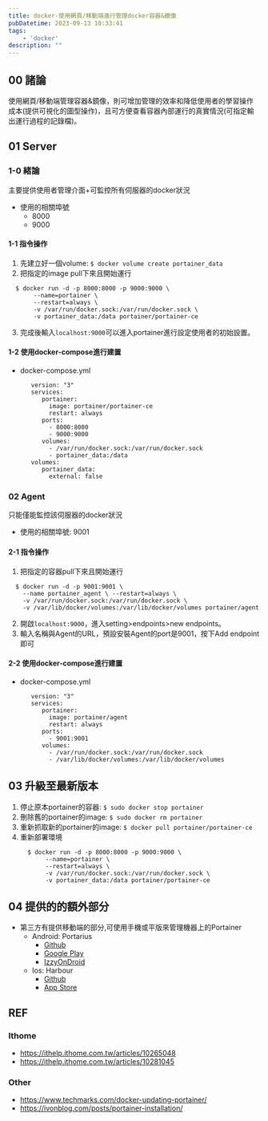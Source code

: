 ```yaml
---
title: docker-使用網頁/移動端進行管理docker容器&鏡像
pubDatetime: 2023-09-13 10:33:41
tags: 
    - 'docker'
description: ""
---
```


## 00 諸論
使用網頁/移動端管理容器&鏡像，則可增加管理的效率和降低使用者的學習操作成本(提供可視化的圖型操作)，且可方便查看容器內部運行的真實情況(可指定輸出運行過程的記錄檔)。

<!--more-->

## 01 Server
### 1-0 緒論
主要提供使用者管理介面+可監控所有伺服器的docker狀況

- 使用的相關埠號
  * 8000
  * 9000

#### 1-1 指令操作
1. 先建立好一個volume: `$ docker volume create portainer_data`
2. 把指定的image pull下來且開始運行
  ```
    $ docker run -d -p 8000:8000 -p 9000:9000 \ 
         --name=portainer \
         --restart=always \
         -v /var/run/docker.sock:/var/run/docker.sock \
         -v portainer_data:/data portainer/portainer-ce
  ```
3. 完成後輸入`localhost:9000`可以進入portainer進行設定使用者的初始設置。

#### 1-2 使用docker-compose進行建置
- docker-compose.yml
  ```yaml=
     version: "3"
     services:
        portainer:
          image: portainer/portainer-ce
          restart: always
        ports:
          - 8000:8000
          - 9000:9000
        volumes:
          - /var/run/docker.sock:/var/run/docker.sock
          - portainer_data:/data
     volumes:
        portainer_data:
          external: false
   ```

### 02 Agent
只能僅能監控該伺服器的docker狀況

- 使用的相關埠號: 9001

#### 2-1 指令操作
1. 把指定的容器pull下來且開始運行
  ```
    $ docker run -d -p 9001:9001 \
      --name portainer_agent \ --restart=always \
      -v /var/run/docker.sock:/var/run/docker.sock \
      -v /var/lib/docker/volumes:/var/lib/docker/volumes portainer/agent
  ```
2. 開啟`localhost:9000`，進入setting>endpoints>new endpoints。
3. 輸入名稱與Agent的URL，預設安裝Agent的port是9001，按下Add endpoint即可

#### 2-2 使用docker-compose進行建置
- docker-compose.yml
  ```yaml=
     version: "3"
     services:
        portainer:
          image: portainer/agent
          restart: always
        ports:
          - 9001:9001
        volumes:
          - /var/run/docker.sock:/var/run/docker.sock
          - /var/lib/docker/volumes:/var/lib/docker/volumes
   ```

## 03 升級至最新版本
1. 停止原本portainer的容器: `$ sudo docker stop portainer`
2. 刪除舊的portainer的image: `$ sudo docker rm portainer`
3. 重新抓取新的portainer的image: `$ docker pull portainer/portainer-ce`
4. 重新部署環境
   ```bash=
     $ docker run -d -p 8000:8000 -p 9000:9000 \
          --name=portainer \
          --restart=always \
          -v /var/run/docker.sock:/var/run/docker.sock \
          -v portainer_data:/data portainer/portainer-ce
   ```

## 04 提供的的額外部分
- 第三方有提供移動端的部分,可使用手機或平版來管理機器上的Portainer
  * Android: Portarius
    * [Github](https://github.com/zbejas/portarius)
    * [Google Play](https://play.google.com/store/apps/details?id=si.zbe.portarius&pli=1)
    * [IzzyOnDroid](https://apt.izzysoft.de/fdroid/index/apk/si.zbe.portarius)
  * Ios: Harbour
    * [Github](https://github.com/rrroyal/Harbour)
    * [App Store]() 

## REF

### Ithome
- https://ithelp.ithome.com.tw/articles/10265048
- https://ithelp.ithome.com.tw/articles/10281045

### Other
- https://www.techmarks.com/docker-updating-portainer/
- https://ivonblog.com/posts/portainer-installation/
